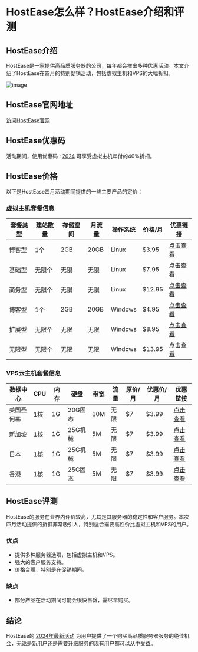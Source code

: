 # HostEase怎么样？HostEase介绍和评测

## HostEase介绍
HostEase是一家提供高品质服务器的公司，每年都会推出多种优惠活动。本文介绍了HostEase在四月的特别促销活动，包括虚拟主机和VPS的大幅折扣。

![image](https://github.com/starwars1269/HostEase/assets/157264485/3123c288-0dd4-43a4-855c-62063b44966b)

## HostEase官网地址
[访问HostEase官网](https://manage.hostease.com/aff.php?aff=3019)

## HostEase优惠码
活动期间，使用优惠码 : [2024](https://manage.hostease.com/aff.php?aff=3019) 
可享受虚拟主机年付的40%折扣。

## HostEase价格
以下是HostEase四月活动期间提供的一些主要产品的定价：

### 虚拟主机套餐信息

| 套餐类型 | 建站数量 | 存储空间 | 月流量 | 操作系统 | 价格/月 | 优惠链接 |
|----------|---------|---------|--------|----------|--------|----------|
| 博客型   | 1个     | 2GB     | 20GB   | Linux    | $3.95  | [点击查看](https://manage.hostease.com/aff.php?aff=3019&pid=1) |
| 基础型   | 无限个   | 无限     | 无限    | Linux    | $7.95  | [点击查看](https://manage.hostease.com/aff.php?aff=3019&pid=2) |
| 商务型   | 无限个   | 无限     | 无限    | Linux    | $12.95 | [点击查看](https://manage.hostease.com/aff.php?aff=3019&pid=7) |
| 博客型   | 1个     | 2GB     | 20GB   | Windows  | $4.95  | [点击查看](https://manage.hostease.com/aff.php?aff=3019&pid=17) |
| 扩展型   | 无限个   | 无限     | 无限    | Windows  | $8.95  | [点击查看](https://manage.hostease.com/aff.php?aff=3019&pid=18) |
| 无限型   | 无限个   | 无限     | 无限    | Windows  | $13.95 | [点击查看](https://manage.hostease.com/aff.php?aff=3019&pid=19) |

### VPS云主机套餐信息
| 数据中心   | CPU | 内存 | 硬盘    | 带宽 | 流量 | 原价/月 | 优惠价/月 | 优惠链接 |
|------------|-----|------|---------|------|------|---------|-----------|----------|
| 美国圣何塞 | 1核 | 1G   | 20G固态  | 10M  | 无限 | $7      | $3.99     | [点击查看](https://manage.hostease.com/aff.php?aff=3019&pid=748) |
| 新加坡     | 1核 | 1G   | 25G机械  | 5M   | 无限 | $7      | $3.99     | [点击查看](https://manage.hostease.com/aff.php?aff=3019&pid=196) |
| 日本       | 1核 | 1G   | 25G机械  | 5M   | 无限 | $7      | $3.99     | [点击查看](https://manage.hostease.com/aff.php?aff=3019&pid=3)   |
| 香港       | 1核 | 1G   | 25G固态  | 5M   | 无限 | $7      | $3.99     | [点击查看](https://manage.hostease.com/aff.php?aff=3019&pid=718) |


## HostEase评测
HostEase的服务在业界内评价较高，尤其是其服务器的稳定性和客户服务。本次四月活动提供的折扣非常吸引人，特别适合需要高性价比虚拟主机和VPS的用户。

### 优点
- 提供多种服务器选项，包括虚拟主机和VPS。
- 强大的客户服务支持。
- 价格合理，特别是在促销期间。

### 缺点
- 部分产品在活动期间可能会很快售罄，需尽早购买。

## 结论
HostEase的 [2024年最新活动](https://manage.hostease.com/aff.php?aff=3019) 为用户提供了一个购买高品质服务器服务的绝佳机会，无论是新用户还是需要升级服务的现有用户都可以从中受益。
